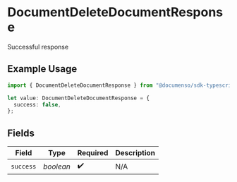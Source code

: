# DocumentDeleteDocumentResponse

Successful response

## Example Usage

```typescript
import { DocumentDeleteDocumentResponse } from "@documenso/sdk-typescript/models/operations";

let value: DocumentDeleteDocumentResponse = {
  success: false,
};
```

## Fields

| Field              | Type               | Required           | Description        |
| ------------------ | ------------------ | ------------------ | ------------------ |
| `success`          | *boolean*          | :heavy_check_mark: | N/A                |